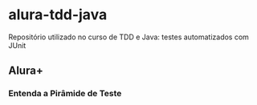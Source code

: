 # alura-tdd-java

Repositório utilizado no curso de TDD e Java: testes automatizados com JUnit

## Alura+
### Entenda a Pirâmide de Teste

